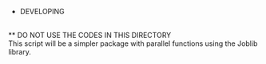 * DEVELOPING
<br>
** DO NOT USE THE CODES IN THIS DIRECTORY

<br>
This script will be a simpler package with parallel functions using the Joblib library.
